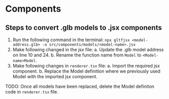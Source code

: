 # Components
## Steps to convert .glb models to .jsx components
1. Run the following command in the terminal:
```npx gltfjsx <model-address.glb> -o src/components/models/<model-name>.jsx```
2. Make following changed in the jsx file:
a. Update the .glb model address on line 10 and 24.
b. Rename the function name from `Model` to `<Model-name>Model`.
2. Make following changes in `renderer.tsx` file:
a. Import the required jsx component.
b. Replace the Model definition where we previously used Model with the imported jsx component.

TODO: Once all models have been replaced, delete the Model definiton code in `renderer.tsx` file.